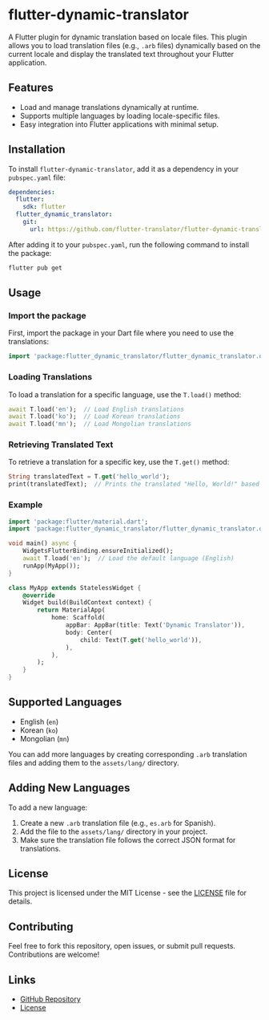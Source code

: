 # flutter-dynamic-translator

A Flutter plugin for dynamic translation based on locale files. This plugin allows you to load translation files (e.g., `.arb` files) dynamically based on the current locale and display the translated text throughout your Flutter application.

## Features

- Load and manage translations dynamically at runtime.
- Supports multiple languages by loading locale-specific files.
- Easy integration into Flutter applications with minimal setup.

## Installation

To install `flutter-dynamic-translator`, add it as a dependency in your `pubspec.yaml` file:

```yaml
dependencies:
  flutter:
    sdk: flutter
  flutter_dynamic_translator:
    git:
      url: https://github.com/flutter-translator/flutter-dynamic-translator.git
```

After adding it to your `pubspec.yaml`, run the following command to install the package:

```bash
flutter pub get
```

## Usage

### Import the package

First, import the package in your Dart file where you need to use the translations:

```dart
import 'package:flutter_dynamic_translator/flutter_dynamic_translator.dart';
```

### Loading Translations

To load a translation for a specific language, use the `T.load()` method:

```dart
await T.load('en');  // Load English translations
await T.load('ko');  // Load Korean translations
await T.load('mn');  // Load Mongolian translations
```

### Retrieving Translated Text

To retrieve a translation for a specific key, use the `T.get()` method:

```dart
String translatedText = T.get('hello_world');
print(translatedText);  // Prints the translated "Hello, World!" based on the loaded language
```

### Example

```dart
import 'package:flutter/material.dart';
import 'package:flutter_dynamic_translator/flutter_dynamic_translator.dart';

void main() async {
    WidgetsFlutterBinding.ensureInitialized();
    await T.load('en');  // Load the default language (English)
    runApp(MyApp());
}

class MyApp extends StatelessWidget {
    @override
    Widget build(BuildContext context) {
        return MaterialApp(
            home: Scaffold(
                appBar: AppBar(title: Text('Dynamic Translator')),
                body: Center(
                    child: Text(T.get('hello_world')),
                ),
            ),
        );
    }
}
```

## Supported Languages

- English (`en`)
- Korean (`ko`)
- Mongolian (`mn`)

You can add more languages by creating corresponding `.arb` translation files and adding them to the `assets/lang/` directory.

## Adding New Languages

To add a new language:

1. Create a new `.arb` translation file (e.g., `es.arb` for Spanish).
2. Add the file to the `assets/lang/` directory in your project.
3. Make sure the translation file follows the correct JSON format for translations.

## License

This project is licensed under the MIT License - see the [LICENSE](LICENSE) file for details.

## Contributing

Feel free to fork this repository, open issues, or submit pull requests. Contributions are welcome!

## Links

- [GitHub Repository](https://github.com/flutter-translator/flutter-dynamic-translator)
- [License](LICENSE)

